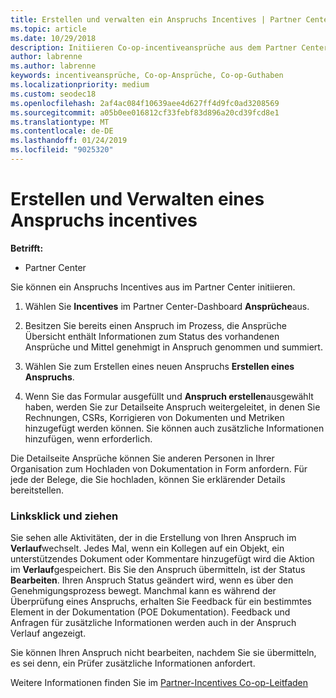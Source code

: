 ```yaml
---
title: Erstellen und verwalten ein Anspruchs Incentives | Partner Center
ms.topic: article
ms.date: 10/29/2018
description: Initiieren Co-op-incentiveansprüche aus dem Partner Center. Sie sehen alle Aktivitäten, der in die Erstellung von Ihren Anspruch im Verlauf wechselt.
author: labrenne
ms.author: labrenne
keywords: incentiveansprüche, Co-op-Ansprüche, Co-op-Guthaben
ms.localizationpriority: medium
ms.custom: seodec18
ms.openlocfilehash: 2af4ac084f10639aee4d627ff4d9fc0ad3208569
ms.sourcegitcommit: a05b0ee016812cf33febf83d896a20cd39fcd8e1
ms.translationtype: MT
ms.contentlocale: de-DE
ms.lasthandoff: 01/24/2019
ms.locfileid: "9025320"
---
```

# <a name="create-and-manage-an-incentives-claim"></a>Erstellen und Verwalten eines Anspruchs incentives

**Betrifft:**
- Partner Center

Sie können ein Anspruchs Incentives aus im Partner Center initiieren. 

1. Wählen Sie **Incentives** im Partner Center-Dashboard **Ansprüche**aus.

2.  Besitzen Sie bereits einen Anspruch im Prozess, die Ansprüche Übersicht enthält Informationen zum Status des vorhandenen Ansprüche und Mittel genehmigt in Anspruch genommen und summiert.

3.  Wählen Sie zum Erstellen eines neuen Anspruchs **Erstellen eines Anspruchs**.

4.  Wenn Sie das Formular ausgefüllt und **Anspruch erstellen**ausgewählt haben, werden Sie zur Detailseite Anspruch weitergeleitet, in denen Sie Rechnungen, CSRs, Korrigieren von Dokumenten und Metriken hinzugefügt werden können. Sie können auch zusätzliche Informationen hinzufügen, wenn erforderlich.

Die Detailseite Ansprüche können Sie anderen Personen in Ihrer Organisation zum Hochladen von Dokumentation in Form anfordern. Für jede der Belege, die Sie hochladen, können Sie erklärender Details bereitstellen. 

### <a name="manage-your-claims"></a>Linksklick und ziehen	

Sie sehen alle Aktivitäten, der in die Erstellung von Ihren Anspruch im **Verlauf**wechselt. Jedes Mal, wenn ein Kollegen auf ein Objekt, ein unterstützendes Dokument oder Kommentare hinzugefügt wird die Aktion im **Verlauf**gespeichert. Bis Sie den Anspruch übermitteln, ist der Status **Bearbeiten**. Ihren Anspruch Status geändert wird, wenn es über den Genehmigungsprozess bewegt. Manchmal kann es während der Überprüfung eines Anspruchs, erhalten Sie Feedback für ein bestimmtes Element in der Dokumentation (POE Dokumentation). Feedback und Anfragen für zusätzliche Informationen werden auch in der Anspruch Verlauf angezeigt. 

Sie können Ihren Anspruch nicht bearbeiten, nachdem Sie sie übermitteln, es sei denn, ein Prüfer zusätzliche Informationen anfordert.

Weitere Informationen finden Sie im [Partner-Incentives Co-op-Leitfaden](https://assets.microsoft.com/coop-guidebook.pdf)
